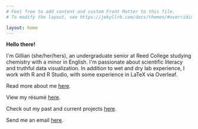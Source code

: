 ```yaml
---
# Feel free to add content and custom Front Matter to this file.
# To modify the layout, see https://jekyllrb.com/docs/themes/#overriding-theme-defaults

layout: home
---
```


<link rel="apple-touch-icon" sizes="180x180" href="favicon/apple-touch-icon.png">
<link rel="icon" type="image/png" sizes="32x32" href="favicon/favicon-32x32.png">
<link rel="icon" type="image/png" sizes="16x16" href="favicon/favicon-16x16.png">
<link rel="manifest" href="favicon/site.webmanifest">
<link rel="mask-icon" href="favicon/safari-pinned-tab.svg" color="#5bbad5">
<meta name="msapplication-TileColor" content="#da532c">
<meta name="theme-color" content="#ffffff">

<b>Hello there!</b>

I'm Gillian (she/her/hers), an undergraduate senior at Reed College studying chemistry with a minor in English. I'm passionate about scientific literacy and truthful data visualization. In addition to wet and dry lab experience, I work with R and R Studio, with some experience in LaTeX via Overleaf.

Read more about me <a href="/about/">here</a>.

View my r&eacute;sum&eacute; <a href="/resume/">here</a>.

Check out my past and current projects <a href="/portfolio/">here</a>.

Send me an email <a href="mailto:gillian.a.mcginnis@gmail.com">here</a>.